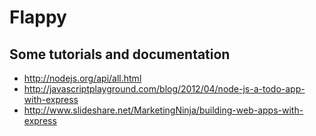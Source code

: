 # Flappy

## Some tutorials and documentation

* http://nodejs.org/api/all.html
* http://javascriptplayground.com/blog/2012/04/node-js-a-todo-app-with-express
* http://www.slideshare.net/MarketingNinja/building-web-apps-with-express